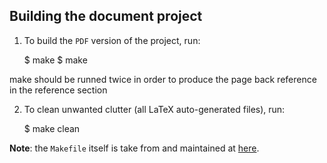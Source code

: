 
## Building the document project

1. To build the `PDF` version of the project, run:

    $ make
    $ make	

make should be runned twice in order to produce 
the page back reference in the reference section

2. To clean unwanted clutter (all LaTeX auto-generated files), run:

    $ make clean

__Note__: the `Makefile` itself is take from and maintained at
[here](http://code.google.com/p/latex-makefile/).












